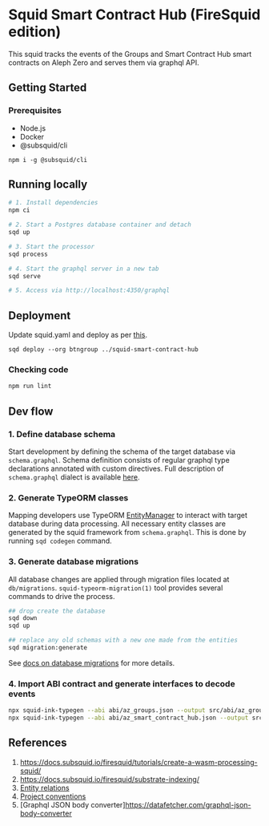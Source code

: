 # Squid Smart Contract Hub (FireSquid edition)

This squid tracks the events of the Groups and Smart Contract Hub smart contracts on Aleph Zero and serves them via graphql API.

## Getting Started
### Prerequisites

* Node.js
* Docker
* @subsquid/cli
```
npm i -g @subsquid/cli
```

## Running locally
```bash
# 1. Install dependencies
npm ci

# 2. Start a Postgres database container and detach
sqd up

# 3. Start the processor
sqd process

# 4. Start the graphql server in a new tab
sqd serve

# 5. Access via http://localhost:4350/graphql
```

## Deployment

Update squid.yaml and deploy as per [this](https://docs.subsquid.io/deploy-squid/quickstart/).

```
sqd deploy --org btngroup ../squid-smart-contract-hub
```

### Checking code

```zsh
npm run lint
```

## Dev flow

### 1. Define database schema

Start development by defining the schema of the target database via `schema.graphql`.
Schema definition consists of regular graphql type declarations annotated with custom directives.
Full description of `schema.graphql` dialect is available [here](https://docs.subsquid.io/basics/schema-file).

### 2. Generate TypeORM classes

Mapping developers use TypeORM [EntityManager](https://typeorm.io/#/working-with-entity-manager)
to interact with target database during data processing. All necessary entity classes are
generated by the squid framework from `schema.graphql`. This is done by running `sqd codegen`
command.

### 3. Generate database migrations

All database changes are applied through migration files located at `db/migrations`.
`squid-typeorm-migration(1)` tool provides several commands to drive the process.

```bash
## drop create the database
sqd down
sqd up

## replace any old schemas with a new one made from the entities
sqd migration:generate
```

See [docs on database migrations](https://docs.subsquid.io/basics/db-migrations) for more details.

### 4. Import ABI contract and generate interfaces to decode events

```bash
npx squid-ink-typegen --abi abi/az_groups.json --output src/abi/az_groups.ts
npx squid-ink-typegen --abi abi/az_smart_contract_hub.json --output src/abi/az_smart_contract_hub.ts
```

## References

1. https://docs.subsquid.io/firesquid/tutorials/create-a-wasm-processing-squid/
2. https://docs.subsquid.io/firesquid/substrate-indexing/
3. [Entity relations](https://docs.subsquid.io/store/postgres/schema-file/entity-relations/)
4. [Project conventions](https://docs.subsquid.io/basics/squid-structure)
5. [Graphql JSON body converter]https://datafetcher.com/graphql-json-body-converter
